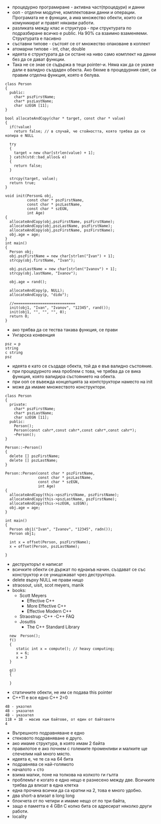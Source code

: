 * процедурно програмиране - активна част(процедури) и данни
* ооп - отделни модулче, комплектовани данни и операции. Програмата не е функции, а има множество обекти, които си комуникират и правят някакви работи.
* разликата между клас и структура - при структурата по подразбиране всичко е public. На 90% са взаимно взаменяеми. Структурата е пасивно
* съставни типове - състоят се от множество опаковане в коплект
* атомарни типове - int, char, double
* идеята е структурата да си остане на ниво само комплект на данни без да се дават функции.
* Така не се знае се съдържа в теци pointer-и. Няма как да се укаже дали е валидно създаден обекта. Ако бяхме в процедурния свят, си правим отделна функция, която е белува.

```
class Person
{
  public:
    char* pszFirstName;
    char* pszLastName;
    char szEGN [11];
}

bool allocateAndCopy(char * target, const char * value)
{
  if(!value)
    return false; // в случай, че стойността, която трябва да се копира е NULL

  try
  {
    target = new char[strlen(value) + 1];
  } catch(std::bad_alloc& e)
  {
    return false;
  }

  strcpy(target, value);
  return true;
}

void init(Person& obj,
          const char * pszFirstName,
          const char * pszLastName,
          const char * szEGN,
          int Age)
{
  allocateAndCopy(obj,pszFirstName, pszFirstName);
  allocateAndCopy(obj,pszLastName, pszFirstName);
  allocateAndCopy(obj,pszFirstName, pszFirstName);
  obj.age = age;
}
int main()
{
  Person obj;
  obj.pszFirstName = new char[strlen("Ivan") + 1];
  strcpy(obj.firstName, "Ivan");

  obj.pszLastName = new char[strlen("Ivanov") + 1];
  strcpy(obj.lastName, "Ivanov");

  obj.age = rand();

  allocateAndCopy(p, NULL);
  allocateAndCopy(p, "dido");

  //============================
  init(obj1, "Ivan", "Ivanov", "12345", rand());
  init(obj1, "", "", "", 0);
  return 0;
}
```
* ако трябва да се тества такава функция, се прави
* Унгарска конвенция

```
psz = p
string
c string
psz
```
* идеята е като се създаде обекта, той да е във валидно състояние.
* при процедурното има проблем с това, че трябва да се вика функция, която валидира състоянието на обекта.
* при ооп се въвежда концепцията за контструктори наместо на init
* може да имаме множеството конструктори.

```
class Person
{
  private:
    char* pszFirstName;
    char* pszLastName;
    char szEGN [11];
  public:
    Person();
    Person(const cahr*,const cahr*,const cahr*,const cahr*);
    ~Person();
}

Person::~Person()
{
  delete [] pszFirstName;
  delete [] pszLastName;
}

Person::Person(const char * pszFirstName,
               const char * pszLastName,
               const char * szEGN,
               int Age)
{
  allocateAndCopy(this->pszFirstName, pszFirstName);
  allocateAndCopy(this->pszLastName, pszFirstName);
  allocateAndCopy(this->szEGN, szEGN);
  obj.age = age;
}

int main()
{
  Person obj1("Ivan", "Ivanov", "12345", radn());
  Person obj1;

  int x = offset(Person, pszFirstName);
  x = offset(Person, pszLastName);

}
```
* деструкторът е написат
* всичките обекти се държат по еднакъв начин. създават се със конструктор и се унищожават чрез деструктора.
* delete върху NULL не прави нищо
* straosout, uisit, scot meyers, manik
* books:
  - Scott Meyers
    - Effective C++
    - More Effective C++
    - Effective Modern C++
  - Straostrup
    -C++
    -C++ FAQ
  - Josuttis
    - The C++ Standard Library
```
  new  Person();
  f()
  {
     static int x = compute(); // heavy computing;
     x = 6;
     x = 3
  }

  g()
  {

  }
```
* статичните обекти, не им се подава this pointer
* C++11 е все едно C++ 2=0
```
4B - указтел
4B - указател
4B - указател
11B + 1B - масив към байтове, от един от байтовете
4
```

* Вътрешното подравняване е едно
* стековото подравняване е друго.
* ако имаме структура, в която имам 2 байта
* правилотое е ако почнем с големите променливи и малките ще спечелим най много място.
* идеята е, че те са на 64 бита
* подравнява се най-голямото
* началото + сто
* взима малки, поне на толкова на колкото ги гълта
* проблемът е когато е едно нещо е разнесено между две. Всичките трябва да влизат в една клетка
* една прочина всички да са кратни на 2, това е много удобно.
* два short-a влизат в long long
* блокчета от по четири и имаме нещо от по три байта,
* защо е паметта е 4 GBл С колко бита се адресират няколко други работи.
* locality

